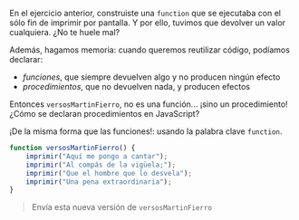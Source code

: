 En el ejercicio anterior, construiste una `function` que se ejecutaba con el sólo fin de imprimir por pantalla. Y por ello, tuvimos que devolver un valor cualquiera. ¿No te huele mal?

Además, hagamos memoria: cuando queremos reutilizar código, podíamos declarar:

* _funciones_, que siempre devuelven algo y no producen ningún efecto
* _procedimientos_, que no devuelven nada, y producen efectos

Entonces `versosMartinFierro`, no es una función... ¡sino un procedimiento! ¿Cómo se declaran procedimientos en JavaScript?

¡De la misma forma que las funciones!: usando la palabra clave `function`.

```javascript
function versosMartinFierro() {
    imprimir("Aquí me pongo a cantar");
    imprimir("Al compás de la vigüela;");
    imprimir("Que el hombre que lo desvela");
    imprimir("Una pena extraordinaria");
}
```

> Envía esta nueva versión de `versosMartinFierro`
